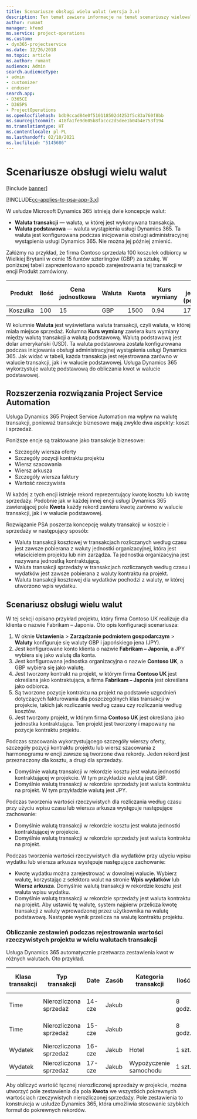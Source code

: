 ```yaml
---
title: Scenariusze obsługi wielu walut (wersja 3.x)
description: Ten temat zawiera informacje na temat scenariuszy wielowalutowych.
author: rumant
manager: kfend
ms.service: project-operations
ms.custom:
- dyn365-projectservice
ms.date: 12/26/2018
ms.topic: article
ms.author: rumant
audience: Admin
search.audienceType:
- admin
- customizer
- enduser
search.app:
- D365CE
- D365PS
- ProjectOperations
ms.openlocfilehash: bdb9ccad84e0f510118502d4253f5c83a760f8bb
ms.sourcegitcommit: 418fa1fe9d605b8faccc2d5dee1b04b4e753f194
ms.translationtype: HT
ms.contentlocale: pl-PL
ms.lasthandoff: 02/10/2021
ms.locfileid: "5145686"
---
```

# <a name="multiple-currency-scenarios"></a>Scenariusze obsługi wielu walut

[!include [banner](../includes/psa-now-project-operations.md)]

[!INCLUDE[cc-applies-to-psa-app-3.x](../includes/cc-applies-to-psa-app-3x.md)]

W usłudze Microsoft Dynamics 365 istnieją dwie koncepcje walut:

- **Waluta transakcji** — waluta, w której jest wykonywana transakcja. 
- **Waluta podstawowa** — waluta wystąpienia usługi Dynamics 365. Ta waluta jest konfigurowana podczas inicjowania obsługi administracyjnej wystąpienia usługi Dynamics 365. Nie można jej później zmienić.

Załóżmy na przykład, że firma Contoso sprzedała 100 koszulek odbiorcy w Wielkiej Brytanii w cenie 15 funtów szterlingów (GBP) za sztukę. W poniższej tabeli zaprezentowano sposób zarejestrowania tej transakcji w encji Produkt zamówiony.

| Produkt | Ilość | Cena jednostkowa | Waluta | Kwota | Kurs wymiany | Cena jednostkowa (podstawowa)| Kwota (podstawowa)|
|---------|----------|----------------|----------|--------|---------------|----------------------|--------------|
| Koszulka | 100      | 15             | GBP      | 1500   | 0.94          | 17,25 USD               | 1,725 USD       |

W kolumnie **Waluta** jest wyświetlana waluta transakcji, czyli waluta, w której miała miejsce sprzedaż. Kolumna **Kurs wymiany** zawiera kurs wymiany między walutą transakcji a walutą podstawową. Walutą podstawową jest dolar amerykański (USD). Ta waluta podstawowa została konfigurowana podczas inicjowania obsługi administracyjnej wystąpienia usługi Dynamics 365.
Jak widać w tabeli, każda transakcja jest rejestrowana zarówno w walucie transakcji, jak i w walucie podstawowej. Usługa Dynamics 365 wykorzystuje walutę podstawową do obliczania kwot w walucie podstawowej.

## <a name="project-service-automation-extensions"></a>Rozszerzenia rozwiązania Project Service Automation

Usługa Dynamics 365 Project Service Automation ma wpływ na walutę transakcji, ponieważ transakcje biznesowe mają zwykle dwa aspekty: koszt i sprzedaż.

Poniższe encje są traktowane jako transakcje biznesowe:

- Szczegóły wiersza oferty
- Szczegóły pozycji kontraktu projektu
- Wiersz szacowania
- Wiersz arkusza
- Szczegóły wiersza faktury
- Wartość rzeczywista

W każdej z tych encji istnieje rekord reprezentujący kwotę kosztu lub kwotę sprzedaży. Podobnie jak w każdej innej encji usługi Dynamics 365 zawierającej pole **Kwota** każdy rekord zawiera kwotę zarówno w walucie transakcji, jak i w walucie podstawowej. 

Rozwiązanie PSA poszerza koncepcję waluty transakcji w koszcie i sprzedaży w następujący sposób:

- Waluta transakcji kosztowej w transakcjach rozliczanych według czasu jest zawsze pobierana z waluty jednostki organizacyjnej, która jest właścicielem projektu lub nim zarządza. Ta jednostka organizacyjna jest nazywana jednostką kontraktującą.
- Waluta transakcji sprzedaży w transakcjach rozliczanych według czasu i wydatków jest zawsze pobierana z waluty kontraktu na projekt.
- Waluta transakcji kosztowej dla wydatków pochodzi z waluty, w której utworzono wpis wydatku.

## <a name="multiple-currency-scenario"></a>Scenariusz obsługi wielu walut

W tej sekcji opisano przykład projektu, który firma Contoso UK realizuje dla klienta o nazwie Fabrikam – Japonia. Oto opis konfiguracji scenariusza:

1. W oknie **Ustawienia** \> **Zarządzanie podmiotem gospodarczym** \> **Waluty** konfiguruje się waluty GBP i japońskiego jena (JPY). 
2. Jest konfigurowane konto klienta o nazwie **Fabrikam – Japonia**, a JPY wybiera się jako walutę dla konta.
3. Jest konfigurowana jednostka organizacyjna o nazwie **Contoso UK**, a GBP wybiera się jako walutę.
4. Jest tworzony kontrakt na projekt, w którym firma **Contoso UK** jest określana jako kontraktująca, a firma **Fabrikam – Japonia** jest określana jako odbiorca.
5. Są tworzone pozycje kontraktu na projekt na podstawie uzgodnień dotyczących fakturowania dla poszczególnych klas transakcji w projekcie, takich jak rozliczanie według czasu czy rozliczania według kosztów.
6. Jest tworzony projekt, w którym firma **Contoso UK** jest określana jako jednostka kontraktująca. Ten projekt jest tworzony i mapowany na pozycje kontraktu projektu.


Podczas szacowania wykorzystującego szczegóły wierszy oferty, szczegóły pozycji kontraktu projektu lub wiersz szacowania z harmonogramu w encji zawsze są tworzone dwa rekordy. Jeden rekord jest przeznaczony dla kosztu, a drugi dla sprzedaży.

- Domyślnie walutą transakcji w rekordzie kosztu jest waluta jednostki kontraktującej w projekcie. W tym przykładzie walutą jest GBP.
- Domyślnie walutą transakcji w rekordzie sprzedaży jest waluta kontraktu na projekt. W tym przykładzie walutą jest JPY.

Podczas tworzenia wartości rzeczywistych dla rozliczania według czasu przy użyciu wpisu czasu lub wiersza arkusza występuje następujące zachowanie:

- Domyślnie walutą transakcji w rekordzie kosztu jest waluta jednostki kontraktującej w projekcie.
- Domyślnie walutą transakcji w rekordzie sprzedaży jest waluta kontraktu na projekt.

Podczas tworzenia wartości rzeczywistych dla wydatków przy użyciu wpisu wydatku lub wiersza arkusza występuje następujące zachowanie:

- Kwotę wydatku można zarejestrować w dowolnej walucie. Wybierz walutę, korzystając z selektora walut na stronie **Wpis wydatków** lub **Wiersz arkusza**. Domyślnie walutą transakcji w rekordzie kosztu jest waluta wpisu wydatku. 
- Domyślnie walutą transakcji w rekordzie sprzedaży jest waluta kontraktu na projekt. Aby ustawić tę walutę, system najpierw przelicza kwotę transakcji z waluty wprowadzonej przez użytkownika na walutę podstawową. Następnie wynik przelicza na walutę kontraktu projektu. 

### <a name="computing-roll-ups-when-project-actuals-are-recorded-in-multiple-transaction-currencies"></a>Obliczanie zestawień podczas rejestrowania wartości rzeczywistych projektu w wielu walutach transakcji

Usługa Dynamics 365 automatycznie przetwarza zestawienia kwot w różnych walutach. Oto przykład.

| Klasa transakcji | Typ transakcji| Date   | Zasób | Kategoria transakcji | Ilość | Cena jednostkowa | Kwota      | Kurs wymiany | Kwota w walucie podstawowej |
|-------------------|------------------|--------|----------|----------------------|----------|--------------|-------------|---------------|----------------|
| Time              | Nierozliczona sprzedaż   | 14-cze | Jakub  |                      | 8 godz.    | 20 000 JPY    | 160 000 JPY | 123           | 1300,81 USD    |
| Time              | Nierozliczona sprzedaż   | 15-cze | Jakub  |                      | 8 godz.    | 20 000 JPY    | 160 000 JPY | 123           | 1300,81 USD    |
| Wydatek           | Nierozliczona sprzedaż   | 16-cze | Jakub  | Hotel                | 1 szt.     | 250 EUR      | 250 EUR     | 0.94          | 265,95 USD     |
| Wydatek           | Nierozliczona sprzedaż   | 17-cze | Jakub  | Wypożyczenie samochodu           | 1 szt.     | 150 EUR      | 150 EUR     | 0.94          | 159,57 USD     |

Aby obliczyć wartość łącznej nierozliczonej sprzedaży w projekcie, można utworzyć pole zestawienia dla pola **Kwota** we wszystkich pokrewnych wartościach rzeczywistych nierozliczonej sprzedaży. Pole zestawienia to konstrukcja w usłudze Dynamics 365, która umożliwia stosowanie szybkich formuł do pokrewnych rekordów.
